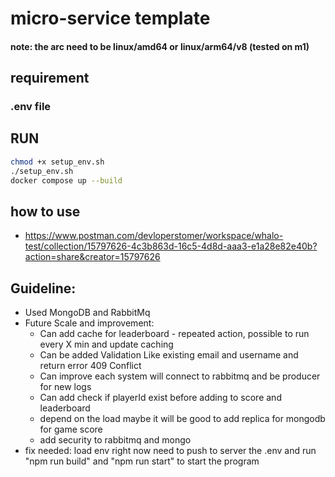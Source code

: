 # micro-service template
#### note: the arc need to be linux/amd64 or linux/arm64/v8 (tested on m1)
## requirement
### .env file
## RUN

```bash
chmod +x setup_env.sh
./setup_env.sh
docker compose up --build
```

## how to use
* https://www.postman.com/devloperstomer/workspace/whalo-test/collection/15797626-4c3b863d-16c5-4d8d-aaa3-e1a28e82e40b?action=share&creator=15797626


## Guideline:
* Used MongoDB and RabbitMq
* Future Scale and improvement:
    * Can add cache for leaderboard - repeated action, possible to run every X min and update caching
    * Can be added Validation Like existing email and username and return error 409 Conflict
    * Can improve each system will connect to rabbitmq and be producer for new logs
    * Can add check if playerId exist before adding to score and leaderboard
    * depend on the load maybe it will be good to add replica for mongodb for game score
    * add security to rabbitmq and mongo
* fix needed: load env right now need to push to server the .env and run "npm run build" and "npm run start" to start the program
